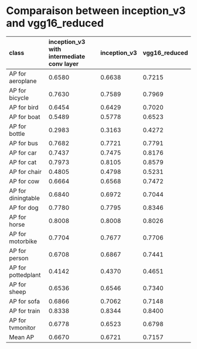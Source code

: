 Comparaison between inception_v3 and vgg16_reduced
==================================================

| class | inception_v3 with intermediate conv layer | inception_v3  |      vgg16_reduced            |
|:-- |:-- |:-- |:-- |
| AP for aeroplane | 0.6580 | 0.6638     | 0.7215     |
| AP for bicycle | 0.7630 | 0.7589       | 0.7969       |
| AP for bird | 0.6454 | 0.6429          | 0.7020          |
| AP for boat | 0.5489 | 0.5778          | 0.6523          |
| AP for bottle | 0.2983 | 0.3163        | 0.4272        |
| AP for bus | 0.7682 | 0.7721           | 0.7791           |
| AP for car | 0.7437 | 0.7475           | 0.8176           |
| AP for cat | 0.7973 | 0.8105           | 0.8579           |
| AP for chair | 0.4805 | 0.4798         | 0.5231         |
| AP for cow | 0.6664 | 0.6568           | 0.7472           |
| AP for diningtable | 0.6840 | 0.6972   | 0.7044   |
| AP for dog | 0.7780 | 0.7795           | 0.8346           |
| AP for horse | 0.8008 | 0.8008         | 0.8026         |
| AP for motorbike | 0.7704 | 0.7677     | 0.7706     |
| AP for person | 0.6708 | 0.6867        | 0.7441        |
| AP for pottedplant | 0.4142 | 0.4370   | 0.4651   |
| AP for sheep | 0.6536 | 0.6546         | 0.7340         |
| AP for sofa | 0.6866 | 0.7062          | 0.7148          |
| AP for train | 0.8338 | 0.8344         | 0.8400         |
| AP for tvmonitor | 0.6778 | 0.6523     | 0.6798     |
| Mean AP | 0.6670 | 0.6721              | 0.7157              |
